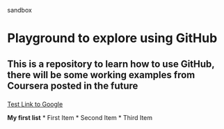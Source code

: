 sandbox
# Playground to explore using GitHub
## This is a repository to learn how to use GitHub, there will be some working examples from Coursera posted in the future</p>
<p><a href="http://www.google.com">Test Link to Google</a></p>
<b>My first list</b>
* First Item
* Second Item
* Third Item

